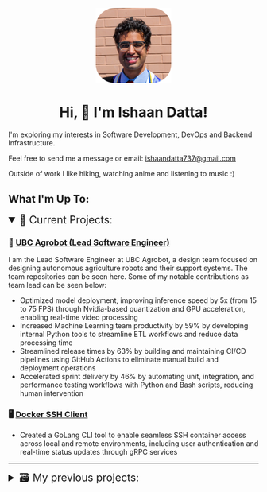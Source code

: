 <!----- Picture & Links ----->
<p id="profile-picture" align="center">
  <img width=30% src="assets/Profile Pic.png" alt="Profile Picture">
</p>

<!----- About Me ----->
<h1 align="center">Hi, 👋 I'm Ishaan Datta! </h1>

<!----- <h2 align="center"> Lead Software Engineer @ UBC Agrobot | Engineering @ UBC </h2> ----->

I'm exploring my interests in Software Development, DevOps and Backend Infrastructure.

Feel free to send me a message or email: ishaandatta737@gmail.com

Outside of work I like hiking, watching anime and listening to music :)

<h2>What I'm Up To: </h2>
<details open> 
  <summary style="font-size: 1.5em;">📂 Current Projects:</summary>

  ### 🌿 [UBC Agrobot (Lead Software Engineer)](https://ubcagrobot.com)
  I am the Lead Software Engineer at UBC Agrobot, a design team focused on designing autonomous agriculture robots and their support systems. The team repositories can be seen here. Some of my notable contributions as team lead can be seen below:
  - Optimized model deployment, improving inference speed by 5x (from 15 to 75 FPS) through Nvidia-based quantization and GPU acceleration, enabling real-time video processing
  - Increased Machine Learning team productivity by 59% by developing internal Python tools to streamline ETL workflows and reduce data processing time
  - Streamlined release times by 63% by building and maintaining CI/CD pipelines using GitHub Actions to eliminate manual build and deployment operations
  - Accelerated sprint delivery by 46% by automating unit, integration, and performance testing workflows with Python and Bash scripts, reducing human intervention

  ### 🖥️ [Docker SSH Client](https://github.com/Ishaan-Datta/Docker-SSH-Client)
  - Created a GoLang CLI tool to enable seamless SSH container access across local and remote environments, including user authentication and real-time status updates through gRPC services

</details>

---

<details>
  <summary style="font-size: 1.5em;">🗃️ My previous projects:</summary>

  ### ⚙️ [UBC Department of Manufacturing Engineering (Cloud Engineer Intern)](https://manufacturing.engineering.ubc.ca/)
  As a cloud engineer intern at UBC, I performed a migration of backend infrastructure to the cloud, improving resource allocation for scalability and adding optimizations across the API, database and service queue layers. Here is a summary of my biggest accomplishments:
  - Saved $8000+ in operational costs and computing resources by migrating backend infrastructure to the cloud using Terraform and AWS resources (VPC, EC2, RDS, Lambda, S3)
  - Reduced manual querying time by 10+ hours per week by building FastAPI-based endpoints to integrate a JavaScript frontend with ElasticSearch, enabling quicker and more accurate data retrieval
  - Achieved a 74% reduction in latency (from 200ms to 52ms) for upstream services by designing a real-time log streaming solution using Apache Kafka and object-oriented programming
  - Improved data retrieval times by 62% by integrating Redis in-memory caching with a PostgreSQL database for efficient user data storage

  ### 🤖 [Github Notification System](https://github.com/Ishaan-Datta/Github-Notifier)
  - Decreased response times by 55% by developing a GoLang application to improve notification visibility on Slack using GitHub APIs and webhook payloads

  ### 🌿 [UBC Agrobot (Software Engineer)](https://ubcagrobot.com)
  I formerly worked on the Internal Tools subteam for UBC Agrobot, where I improved the robot communication architecture and developed various tools to improve developer productivity, my primary achievements include:
  - Minimized system-wide latency from 2.1s to 0.1s by developing and deploying C++ components using ROS2 to improve network communication within the weed extermination robot
  - Decreased environment setup times by 37% using custom multi-platform Docker containers to automate local and staging setup procedures, eliminating dependency issues for 20+ developers
  - Improved application performance monitoring and reduced issue resolution time by implementing comprehensive monitoring and alerting systems using Prometheus and Grafana

  ### ☁️ [Automated AWS Deployment](https://github.com/Ishaan-Datta/AWS-Deployment)
  - Reduced project deployment times by over 71% using Helm IaC templates to automate microservice architecture configuration on Kubernetes clusters across 5+ multiple availability zones 

  ### 🐍 [Python Script Collection](https://github.com/Ishaan-Datta/Python-Scripts)
  - Created a collection of Python scripts for automating common tasks, including web scraping, data analysis, and file manipulation, saving 10 hours of manual work per week.

</details>
